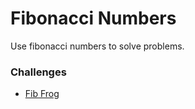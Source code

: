 # Fibonacci Numbers
Use fibonacci numbers to solve problems.

### Challenges
* [Fib Frog](fib_frog.rb)